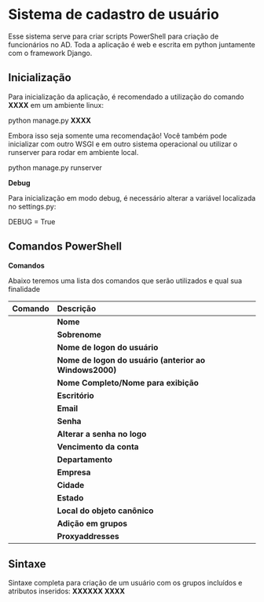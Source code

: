 
**<h1>Sistema de cadastro de usuário</h1>**

Esse sistema serve para criar scripts PowerShell para criação de funcionários no AD. Toda a aplicação é web e escrita em python juntamente com o framework Django.

**<h2>Inicialização</h2>**

Para inicialização da aplicação, é recomendado a utilização do comando **XXXX** em um ambiente linux:

python manage.py **XXXX**

Embora isso seja somente uma recomendação! Você também pode inicializar com outro WSGI e em outro sistema operacional ou utilizar o runserver para rodar em ambiente local. 

python manage.py runserver

**Debug**

Para inicialização em modo debug, é necessário alterar a variável localizada no settings.py:

DEBUG = True

**<h2>Comandos PowerShell</h2>**

**Comandos**

Abaixo teremos uma lista dos comandos que serão utilizados e qual sua finalidade

|**Comando**|**Descrição**|
| :- | :- |
||**Nome**|
||**Sobrenome**|
||**Nome de logon do usuário**|
||**Nome de logon do usuário (anterior ao Windows2000)**|
||**Nome Completo/Nome para exibição**|
||**Escritório**|
||**Email**|
||**Senha**|
||**Alterar a senha no logo**|
||**Vencimento da conta**|
||**Departamento**|
||**Empresa**|
||**Cidade**|
||**Estado**|
||**Local do objeto canônico**|
||**Adição em grupos**|
||**Proxyaddresses**|

**<h2>Sintaxe</h2>**

Sintaxe completa para criação de um usuário com os grupos incluídos e atributos inseridos:
**XXXXXX XXXX**
